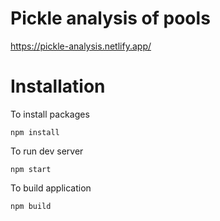 # Pickle analysis of pools

 https://pickle-analysis.netlify.app/

# Installation

To install packages
```
npm install
```
To run dev server
```
npm start
```
To build application

```
npm build
```

